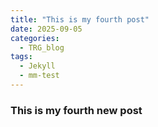 ```yaml
---
title: "This is my fourth post"
date: 2025-09-05
categories:
  - TRG_blog
tags:
  - Jekyll
  - mm-test
---
```



### This is my fourth new post

